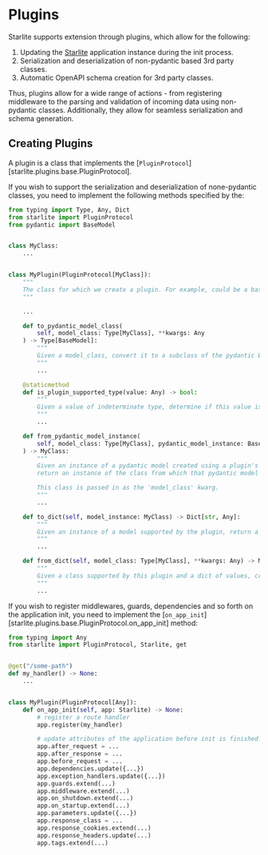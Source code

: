 # Plugins

Starlite supports extension through plugins, which allow for the following:

1. Updating the [Starlite](/starlite//usage/0-the-starlite-app) application instance during the init process.
2. Serialization and deserialization of non-pydantic based 3rd party classes.
3. Automatic OpenAPI schema creation for 3rd party classes.

Thus, plugins allow for a wide range of actions - from registering middleware to the parsing and validation of incoming
data using non-pydantic classes. Additionally, they allow for seamless serialization and schema generation.

## Creating Plugins

A plugin is a class that implements the [`PluginProtocol`][starlite.plugins.base.PluginProtocol].

If you wish to support the serialization and deserialization of none-pydantic classes, you need to implement the
following methods specified by the:

```python
from typing import Type, Any, Dict
from starlite import PluginProtocol
from pydantic import BaseModel


class MyClass:
    ...


class MyPlugin(PluginProtocol[MyClass]):
    """
    The class for which we create a plugin. For example, could be a base ORM class such as "Model" or "Document" etc.
    """

    ...

    def to_pydantic_model_class(
        self, model_class: Type[MyClass], **kwargs: Any
    ) -> Type[BaseModel]:
        """
        Given a model_class, convert it to a subclass of the pydantic BaseModel
        """
        ...

    @staticmethod
    def is_plugin_supported_type(value: Any) -> bool:
        """
        Given a value of indeterminate type, determine if this value is supported by the plugin by returning a bool.
        """
        ...

    def from_pydantic_model_instance(
        self, model_class: Type[MyClass], pydantic_model_instance: BaseModel
    ) -> MyClass:
        """
        Given an instance of a pydantic model created using a plugin's 'to_pydantic_model_class',
        return an instance of the class from which that pydantic model has been created.

        This class is passed in as the 'model_class' kwarg.
        """
        ...

    def to_dict(self, model_instance: MyClass) -> Dict[str, Any]:
        """
        Given an instance of a model supported by the plugin, return a dictionary of serializable values.
        """
        ...

    def from_dict(self, model_class: Type[MyClass], **kwargs: Any) -> MyClass:
        """
        Given a class supported by this plugin and a dict of values, create an instance of the class
        """
        ...
```

If you wish to register middlewares, guards, dependencies and so forth on the application init, you need to implement the
[`on_app_init`][starlite.plugins.base.PluginProtocol.on_app_init] method:

```python
from typing import Any
from starlite import PluginProtocol, Starlite, get


@get("/some-path")
def my_handler() -> None:
    ...


class MyPlugin(PluginProtocol[Any]):
    def on_app_init(self, app: Starlite) -> None:
        # register a route handler
        app.register(my_handler)

        # update attributes of the application before init is finished.
        app.after_request = ...
        app.after_response = ...
        app.before_request = ...
        app.dependencies.update({...})
        app.exception_handlers.update({...})
        app.guards.extend(...)
        app.middleware.extend(...)
        app.on_shutdown.extend(...)
        app.on_startup.extend(...)
        app.parameters.update({...})
        app.response_class = ...
        app.response_cookies.extend(...)
        app.response_headers.update(...)
        app.tags.extend(...)
```
